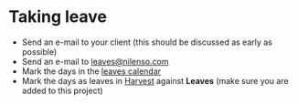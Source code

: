 # Taking leave

* Send an e-mail to your client \(this should be discussed as early as possible\)
* Send an e-mail to leaves@nilenso.com
* Mark the days in the [leaves calendar](https://calendar.google.com/calendar/b/0?cid=bmlsZW5zby5jb21fMnR2YXRkMGJnbDdhcmUxNjZyc3M5ZXY2aW9AZ3JvdXAuY2FsZW5kYXIuZ29vZ2xlLmNvbQ)
* Mark the days as leaves in [Harvest](https://nilenso.harvestapp.com/time) against **Leaves** \(make sure you are added to this project\)

